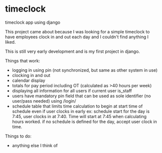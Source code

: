 # timeclock
timeclock app using django

This project came about because I was looking for a simple timeclock to have employees clock in and out each day and I couldn't find anything I liked.

This is still very early development and is my first project in django.

Things that work:
 - logging in using pin (not synchronized, but same as other system in use)
 - clocking in and out
 - calendar display
 - totals for pay period including OT (calculated as >40 hours per week)
 - displaying all information for all users if current user is_staff
 - users have mandatory pin field that can be used as sole identifier (no user/pass needed) using /login/
 - schedule table that limits time calculation to begin at start time of schedule even if user clocks in early
   ex: schedule start for the day is 7:45, user clocks in at 7:40. Time will start at 7:45 when calculating hours worked.
   if no schedule is defined for the day, accept user clock in time.
 
 Things to do:
  - anything else I think of 
